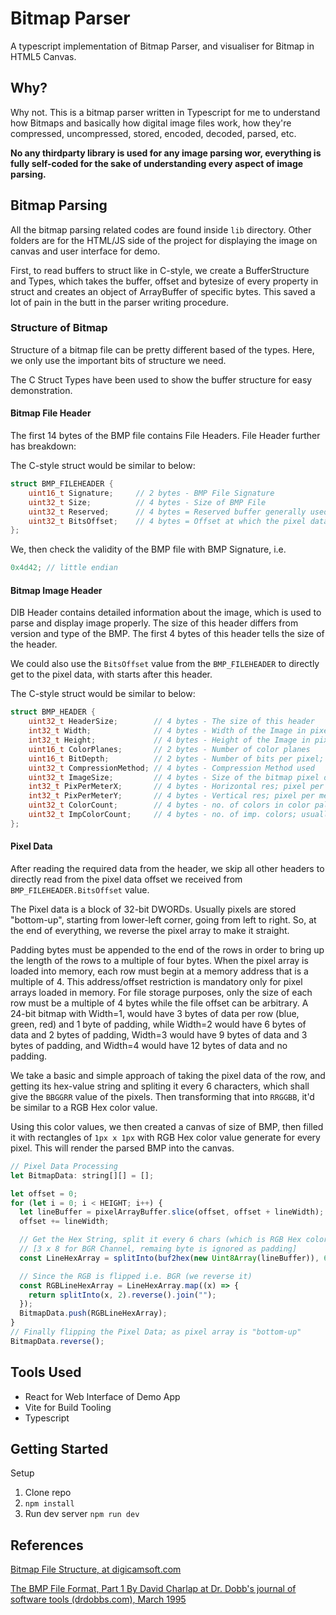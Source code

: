 # Bitmap Parser

A typescript implementation of Bitmap Parser, and visualiser for Bitmap in HTML5 Canvas.

## Why?

Why not. This is a bitmap parser written in Typescript for me to understand how Bitmaps and basically how digital image files work, how they're compressed, uncompressed, stored, encoded, decoded, parsed, etc.

**No any thirdparty library is used for any image parsing wor, everything is fully self-coded for the sake of understanding every aspect of image parsing.**

## Bitmap Parsing

All the bitmap parsing related codes are found inside `lib` directory. Other folders are for the HTML/JS side of the project for displaying the image on canvas and user interface for demo.

First, to read buffers to struct like in C-style, we create a BufferStructure and Types, which takes the buffer, offset and bytesize of every property in struct
and creates an object of ArrayBuffer of specific bytes. This saved a lot of pain in the butt in the parser writing procedure.

### Structure of Bitmap

Structure of a bitmap file can be pretty different based of the types. Here, we only use the important bits of structure we need.

The C Struct Types have been used to show the buffer structure for easy demonstration.

#### **Bitmap File Header**

The first 14 bytes of the BMP file contains File Headers. File Header further has breakdown:

The C-style struct would be similar to below:

```c
struct BMP_FILEHEADER {
	uint16_t Signature;     // 2 bytes - BMP File Signature
	uint32_t Size;          // 4 bytes - Size of BMP File
	uint32_t Reserved;      // 4 bytes = Reserved buffer generally used by application creating the image
	uint32_t BitsOffset;    // 4 bytes = Offset at which the pixel data starts
};
```

We, then check the validity of the BMP file with BMP Signature, i.e.

```c
0x4d42; // little endian
```

#### **Bitmap Image Header**

DIB Header contains detailed information about the image, which is used to parse and display image properly. The size of this header differs from version and type of the BMP. The first 4 bytes of this header tells the size of the header.

We could also use the `BitsOffset` value from the `BMP_FILEHEADER` to directly get to the pixel data, with starts after this header.

The C-style struct would be similar to below:

```c
struct BMP_HEADER {
	uint32_t HeaderSize;        // 4 bytes - The size of this header
	int32_t Width;              // 4 bytes - Width of the Image in pixels
	int32_t Height;             // 4 bytes - Height of the Image in pixels
	uint16_t ColorPlanes;       // 2 bytes - Number of color planes
	uint16_t BitDepth;          // 2 bytes - Number of bits per pixel; usually 8, 16, 24 and 32
	uint32_t CompressionMethod; // 4 bytes - Compression Method used
	uint32_t ImageSize;         // 4 bytes - Size of the bitmap pixel data
	int32_t PixPerMeterX;       // 4 bytes - Horizontal res; pixel per meter (signed int)
	int32_t PixPerMeterY;       // 4 bytes - Vertical res; pixel per meter (signed int)
	uint32_t ColorCount;        // 4 bytes - no. of colors in color palette
	uint32_t ImpColorCount;     // 4 bytes - no. of imp. colors; usually ignored
};
```

#### **Pixel Data**

After reading the required data from the header, we skip all other headers to directly read from the pixel data offset we received from `BMP_FILEHEADER.BitsOffset` value.

The Pixel data is a block of 32-bit DWORDs. Usually pixels are stored "bottom-up", starting from lower-left corner, going from left to right. So, at the end of everything, we reverse the pixel array to make it straight.

Padding bytes must be appended to the end of the rows in order to bring up the length of the rows to a multiple of four bytes. When the pixel array is loaded into memory, each row must begin at a memory address that is a multiple of 4. This address/offset restriction is mandatory only for pixel arrays loaded in memory. For file storage purposes, only the size of each row must be a multiple of 4 bytes while the file offset can be arbitrary. A 24-bit bitmap with Width=1, would have 3 bytes of data per row (blue, green, red) and 1 byte of padding, while Width=2 would have 6 bytes of data and 2 bytes of padding, Width=3 would have 9 bytes of data and 3 bytes of padding, and Width=4 would have 12 bytes of data and no padding.

We take a basic and simple approach of taking the pixel data of the row, and getting its hex-value string and spliting it every 6 characters, which shall give the `BBGGRR` value of the pixels. Then transforming that into `RRGGBB`, it'd be similar to a RGB Hex color value.

Using this color values, we then created a canvas of size of BMP, then filled it with rectangles of `1px x 1px` with RGB Hex color value generate for every pixel. This will render the parsed BMP into the canvas.

```js
// Pixel Data Processing
let BitmapData: string[][] = [];

let offset = 0;
for (let i = 0; i < HEIGHT; i++) {
  let lineBuffer = pixelArrayBuffer.slice(offset, offset + lineWidth);
  offset += lineWidth;

  // Get the Hex String, split it every 6 chars (which is RGB Hex color code of pixel for 24-bit BMP)
  // [3 x 8 for BGR Channel, remaing byte is ignored as padding]
  const LineHexArray = splitInto(buf2hex(new Uint8Array(lineBuffer)), 6);

  // Since the RGB is flipped i.e. BGR (we reverse it)
  const RGBLineHexArray = LineHexArray.map((x) => {
    return splitInto(x, 2).reverse().join("");
  });
  BitmapData.push(RGBLineHexArray);
}
// Finally flipping the Pixel Data; as pixel array is "bottom-up"
BitmapData.reverse();
```

## Tools Used

- React for Web Interface of Demo App
- Vite for Build Tooling
- Typescript

## Getting Started

Setup

1. Clone repo
1. `npm install`
1. Run dev server `npm run dev`

## References

[Bitmap File Structure, at digicamsoft.com](https://www.digicamsoft.com/bmp/bmp.html)

[The BMP File Format, Part 1 By David Charlap at Dr. Dobb's journal of software tools (drdobbs.com), March 1995](https://drdobbs.com/architecture-and-design/the-bmp-file-format-part-1/184409517)
